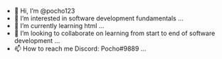 - 👋 Hi, I’m @pocho123
- 👀 I’m interested in software development fundamentals ...
- 🌱 I’m currently learning html ...
- 💞️ I’m looking to collaborate on learning from start to end of software development ...
- 📫 How to reach me Discord: Pocho#9889 ...

<!---
pocho123/pocho123 is a ✨ special ✨ repository because its `README.md` (this file) appears on your GitHub profile.
You can click the Preview link to take a look at your changes.
--->
